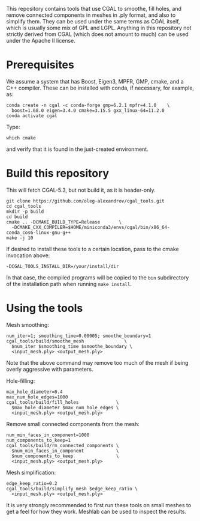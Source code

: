 This repository contains tools that use CGAL to smoothe, fill holes,
and remove connected components in meshes in .ply format, and also to
simplify them. They can be used under the same terms as CGAL itself,
which is usually some mix of GPL and LGPL. Anything in this repository
not strictly derived from CGAL (which does not amount to much) can be
used under the Apache II license.

# Prerequisites

We assume a system that has Boost, Eigen3, MPFR, GMP, cmake, and a C++
compiler. These can be installed with conda, if necessary, for
example, as:

    conda create -n cgal -c conda-forge gmp=6.2.1 mpfr=4.1.0    \
      boost=1.68.0 eigen=3.4.0 cmake=3.15.5 gxx_linux-64=11.2.0 
    conda activate cgal

Type:

    which cmake

and verify that it is found in the just-created environment.

# Build this repository

This will fetch CGAL-5.3, but not build it, as it is header-only. 

    git clone https://github.com/oleg-alexandrov/cgal_tools.git 
    cd cgal_tools
    mkdir -p build
    cd build 
    cmake .. -DCMAKE_BUILD_TYPE=Release       \
      -DCMAKE_CXX_COMPILER=$HOME/miniconda3/envs/cgal/bin/x86_64-conda_cos6-linux-gnu-g++
    make -j 10

If desired to install these tools to a certain location, pass to the
cmake invocation above:

    -DCGAL_TOOLS_INSTALL_DIR=/your/install/dir

In that case, the compiled programs will be copied to the `bin`
subdirectory of the installation path when running `make install`.

# Using the tools

Mesh smoothing:

    num_iter=1; smoothing_time=0.00005; smoothe_boundary=1
    cgal_tools/build/smoothe_mesh               \
      $num_iter $smoothing_time $smoothe_boundary \
      <input_mesh.ply> <output_mesh.ply>

Note that the above command may remove too much of the mesh if being
overly aggressive with parameters.

Hole-filling:

    max_hole_diameter=0.4
    max_num_hole_edges=1000
    cgal_tools/build/fill_holes              \
      $max_hole_diameter $max_num_hole_edges \
      <input_mesh.ply> <output_mesh.ply>

Remove small connected components from the mesh:

    num_min_faces_in_component=1000
    num_components_to_keep=1
    cgal_tools/build/rm_connected_components \
      $num_min_faces_in_component            \
      $num_components_to_keep                \
      <input_mesh.ply> <output_mesh.ply>

Mesh simplification:

    edge_keep_ratio=0.2
    cgal_tools/build/simplify_mesh $edge_keep_ratio \
      <input_mesh.ply> <output_mesh.ply>

It is very strongly recommended to first run these tools on small
meshes to get a feel for how they work. Meshlab can be used
to inspect the results.

